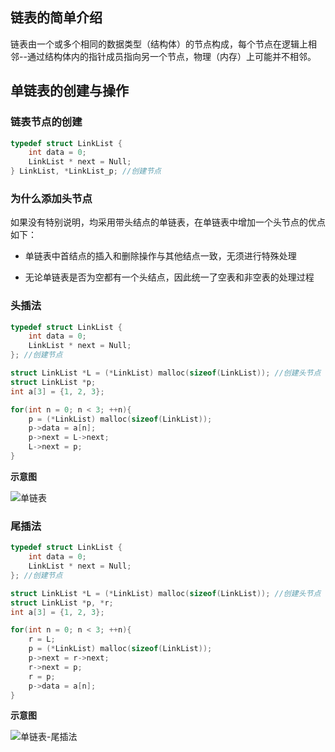 ## 链表的简单介绍

链表由一个或多个相同的数据类型（结构体）的节点构成，每个节点在逻辑上相邻--通过结构体内的指针成员指向另一个节点，物理（内存）上可能并不相邻。



## 单链表的创建与操作



### 链表节点的创建

```c
typedef struct LinkList {
    int data = 0;
    LinkList * next = Null;
} LinkList, *LinkList_p; //创建节点
```



### 为什么添加头节点

如果没有特别说明，均采用带头结点的单链表，在单链表中增加一个头节点的优点如下：

- 单链表中首结点的插入和删除操作与其他结点一致，无须进行特殊处理

- 无论单链表是否为空都有一个头结点，因此统一了空表和非空表的处理过程



### 头插法

```c
typedef struct LinkList {
    int data = 0;
    LinkList * next = Null;
}; //创建节点

struct LinkList *L = (*LinkList) malloc(sizeof(LinkList)); //创建头节点
struct LinkList *p;
int a[3] = {1, 2, 3};

for(int n = 0; n < 3; ++n){
    p = (*LinkList) malloc(sizeof(LinkList));
    p->data = a[n];
    p->next = L->next;
    L->next = p;
}
```



**示意图**



![单链表](D:\Chrome\单链表-头插法.png)



### 尾插法

```c
typedef struct LinkList {
    int data = 0;
    LinkList * next = Null;
}; //创建节点

struct LinkList *L = (*LinkList) malloc(sizeof(LinkList)); //创建头节点
struct LinkList *p, *r;
int a[3] = {1, 2, 3};

for(int n = 0; n < 3; ++n){
    r = L;
    p = (*LinkList) malloc(sizeof(LinkList));
    p->next = r->next;
    r->next = p;
    r = p;
    p->data = a[n];
}
```



**示意图**

![单链表-尾插法](D:\Chrome\单链表-尾插法.png)